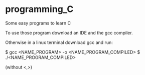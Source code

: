 # programming_C

Some easy programs to learn C

To use those program download an IDE and the gcc compiler. 

Otherwise in a linux terminal download gcc and run:

$ gcc <NAME_PROGRAM> -o <NAME_PROGRAM_COMPILED>
$ ./<NAME_PROGRAM_COMPILED>

(without <,>)
